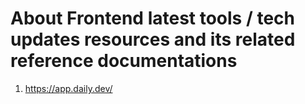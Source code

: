 # About Frontend latest tools / tech updates resources and its related reference documentations

1. https://app.daily.dev/
